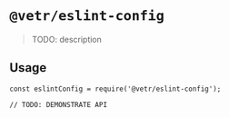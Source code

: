 # `@vetr/eslint-config`

> TODO: description

## Usage

```
const eslintConfig = require('@vetr/eslint-config');

// TODO: DEMONSTRATE API
```
